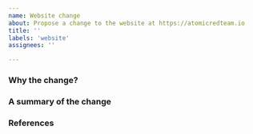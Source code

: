 ```yaml
---
name: Website change
about: Propose a change to the website at https://atomicredteam.io
title: ''
labels: 'website'
assignees: ''

---
```


### Why the change? 


### A summary of the change


### References
<!--
Anything else, such as links to other issues or examples, that didn't seem to fit above.
-->
